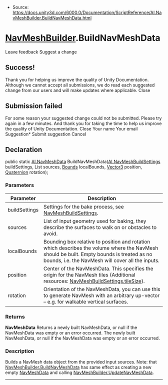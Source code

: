 * Source: https://docs.unity3d.com/6000.0/Documentation/ScriptReference/AI.NavMeshBuilder.BuildNavMeshData.html

#  [NavMeshBuilder](https://docs.unity3d.com/6000.0/Documentation/ScriptReference/AI.NavMeshBuilder.html).BuildNavMeshData
Leave feedback
Suggest a change
## Success!
Thank you for helping us improve the quality of Unity Documentation. Although we cannot accept all submissions, we do read each suggested change from our users and will make updates where applicable.
Close
## Submission failed
For some reason your suggested change could not be submitted. Please <a>try again</a> in a few minutes. And thank you for taking the time to help us improve the quality of Unity Documentation.
Close
Your name Your email Suggestion* Submit suggestion
Cancel
## Declaration
public static [AI.NavMeshData](https://docs.unity3d.com/6000.0/Documentation/ScriptReference/AI.NavMeshData.html) BuildNavMeshData([AI.NavMeshBuildSettings](https://docs.unity3d.com/6000.0/Documentation/ScriptReference/AI.NavMeshBuildSettings.html) buildSettings, List<NavMeshBuildSource> sources, [Bounds](https://docs.unity3d.com/6000.0/Documentation/ScriptReference/Bounds.html) localBounds, [Vector3](https://docs.unity3d.com/6000.0/Documentation/ScriptReference/Vector3.html) position, [Quaternion](https://docs.unity3d.com/6000.0/Documentation/ScriptReference/Quaternion.html) rotation); 
### Parameters
Parameter | Description  
---|---  
buildSettings | Settings for the bake process, see [NavMeshBuildSettings](https://docs.unity3d.com/6000.0/Documentation/ScriptReference/AI.NavMeshBuildSettings.html).  
sources | List of input geometry used for baking, they describe the surfaces to walk on or obstacles to avoid.  
localBounds | Bounding box relative to position and rotation which describes the volume where the NavMesh should be built. Empty bounds is treated as no bounds, i.e. the NavMesh will cover all the inputs.  
position | Center of the NavMeshData. This specifies the origin for the NavMesh tiles (Additional resources: [NavMeshBuildSettings.tileSize](https://docs.unity3d.com/6000.0/Documentation/ScriptReference/AI.NavMeshBuildSettings-tileSize.html)).  
rotation | Orientation of the NavMeshData, you can use this to generate NavMesh with an arbitrary up-vector – e.g. for walkable vertical surfaces.  
### Returns
**NavMeshData** Returns a newly built NavMeshData, or null if the NavMeshData was empty or an error occurred. The newly built NavMeshData, or null if the NavMeshData was empty or an error occurred. 
### Description
Builds a NavMesh data object from the provided input sources.
Note: that [NavMeshBuilder.BuildNavMeshData](https://docs.unity3d.com/6000.0/Documentation/ScriptReference/AI.NavMeshBuilder.BuildNavMeshData.html) has same effect as creating a new empty [NavMeshData](https://docs.unity3d.com/6000.0/Documentation/ScriptReference/AI.NavMeshData.html) and calling [NavMeshBuilder.UpdateNavMeshData](https://docs.unity3d.com/6000.0/Documentation/ScriptReference/AI.NavMeshBuilder.UpdateNavMeshData.html).
* * *
